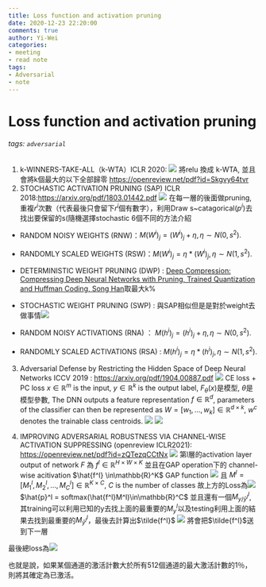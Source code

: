 ```yaml
---
title: Loss function and activation pruning 
date: 2020-12-23 22:20:00
comments: true
author: Yi-Wei
categories:
- meeting
- read note
tags:
- Adversarial
- note
---
```


# Loss function and activation pruning 
###### tags: `adversarial`
1. k-WINNERS-TAKE-ALL（k-WTA）ICLR 2020: ![](https://i.imgur.com/385EnZ9.png)
將relu 換成 k-WTA, 並且會將k個最大的以下全部歸零
https://openreview.net/pdf?id=Skgvy64tvr
2. STOCHASTIC ACTIVATION PRUNING (SAP) ICLR 2018:https://arxiv.org/pdf/1803.01442.pdf
![](https://i.imgur.com/gZiYlGq.png)
在每一層的後面做pruning, 重複$r^i$次數（代表最後只會留下$r^i$個有數字），利用Draw s~catagorical($p^i$)去找出要保留的s(隨機選擇stochastic
6個不同的方法介紹
- RANDOM NOISY WEIGHTS (RNW)：$M(W^i)_j = (W^i)_j + η, η ∼ N (0, s^2).$
- RANDOMLY SCALED WEIGHTS (RSW)：$M(W^i)_j = η*(W^i)_j  , η ∼ N (1, s^2).$
- DETERMINISTIC WEIGHT PRUNING (DWP) : [Deep Compression: Compressing Deep Neural Networks with Pruning, Trained Quantization and Huffman Coding, Song Han](https://arxiv.org/abs/1510.00149)取最大k%
- STOCHASTIC WEIGHT PRUNING (SWP) : 與SAP相似但是是對於weight去做事情![](https://i.imgur.com/tRbr2Wy.png)

- RANDOM NOISY ACTIVATIONS (RNA) ： $M(h^i)_j = (h^i)_j + η, η ∼ N (0, s^2).$
- RANDOMLY SCALED ACTIVATIONS (RSA) : $M(h^i)_j = η*(h^i)_j, η ∼ N (1, s^2).$

3. Adversarial Defense by Restricting the Hidden Space of Deep Neural Networks ICCV 2019 : https://arxiv.org/pdf/1904.00887.pdf
![](https://i.imgur.com/d8Ei74V.png)
CE loss + PC loss
$x\in\mathbb{R}^m$ is the input, $y\in\mathbb{R}^k$ is the output label, $F_θ(x)$是模型, $θ$是模型參數, The DNN outputs a feature representation $f\in\mathbb{R}^d$, parameters of the classifier can then be represented as $W = [w_1, . . . , w_k]\in\mathbb{R}^{d\times k}$, $w^c$ denotes the trainable class centroids.
![](https://i.imgur.com/i9ubD4Y.png)
![](https://i.imgur.com/SOmK9Rf.png)

4. IMPROVING ADVERSARIAL ROBUSTNESS VIA CHANNEL-WISE ACTIVATION SUPPRESSING (openreview ICLR2021): https://openreview.net/pdf?id=zQTezqCCtNx
![](https://i.imgur.com/z4NAAKU.png)
第l層的activation layer output of network $F$ 為 $f^l \in \mathbb{R}^{H\times W\times K}$
並且在GAP operation下的 channel-wise acitivation $\hat{f^l} \in\mathbb{R}^K$
GAP function ![](https://i.imgur.com/Hvd4mGo.png)
且 $M^l=[M^l_1,M^l_2,...,M^l_C]\in\mathbb{R}^{K\times C}$, $C$ is the number of classes
故上方的Loss為![](https://i.imgur.com/VE080EQ.png)
$\hat{p}^l = softmax(\hat{f^l}M^l)\in\mathbb{R}^C$
並且還有一個$M^l_{y/\hat{y}^l}$, 其training可以利用已知的y去找上面的最重要的$M^l_y$以及testing利用上面的結果去找到最重要的$M^l_{\hat y^l}$，最後去計算出$\tilde{f^l}$
![](https://i.imgur.com/y1x2sWz.png)
將會把$\tilde{f^l}$送到下一層

最後總loss為![](https://i.imgur.com/tLVUAkq.png)













也就是說，如果某個通道的激活計數大於所有512個通道的最大激活計數的1％，則將其確定為已激活。
